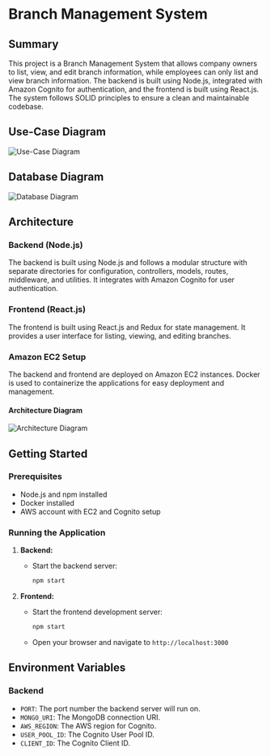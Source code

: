 # Branch Management System

## Summary

This project is a Branch Management System that allows company owners to list, view, and edit branch information, while employees can only list and view branch information. The backend is built using Node.js, integrated with Amazon Cognito for authentication, and the frontend is built using React.js. The system follows SOLID principles to ensure a clean and maintainable codebase.

## Use-Case Diagram

![Use-Case Diagram](use-case-diagram.png)

## Database Diagram

![Database Diagram](database-diagram.png)

## Architecture

### Backend (Node.js)

The backend is built using Node.js and follows a modular structure with separate directories for configuration, controllers, models, routes, middleware, and utilities. It integrates with Amazon Cognito for user authentication.

### Frontend (React.js)

The frontend is built using React.js and Redux for state management. It provides a user interface for listing, viewing, and editing branches.

### Amazon EC2 Setup

The backend and frontend are deployed on Amazon EC2 instances. Docker is used to containerize the applications for easy deployment and management.

#### Architecture Diagram

![Architecture Diagram](architecture-diagram.png)

## Getting Started

### Prerequisites

- Node.js and npm installed
- Docker installed
- AWS account with EC2 and Cognito setup

### Running the Application

1. **Backend:**

    - Start the backend server:

        ```bash
        npm start
        ```

2. **Frontend:**

    - Start the frontend development server:

        ```bash
        npm start
        ```

    - Open your browser and navigate to `http://localhost:3000`

## Environment Variables

### Backend

- `PORT`: The port number the backend server will run on.
- `MONGO_URI`: The MongoDB connection URI.
- `AWS_REGION`: The AWS region for Cognito.
- `USER_POOL_ID`: The Cognito User Pool ID.
- `CLIENT_ID`: The Cognito Client ID.


